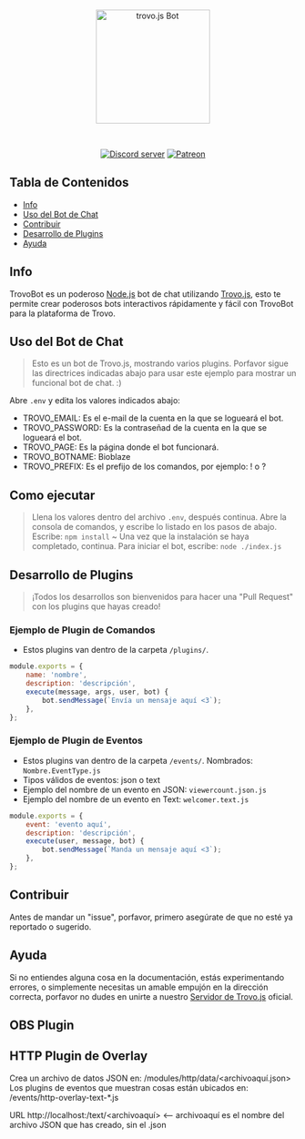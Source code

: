 <div align="center">
  <br />
  <p>
    <img src="https://static.trovo.live/cat/img/f4bf211.png" width="200" alt="trovo.js Bot" />
  </p>
  <br />
  <p>
    <a href="https://discord.gg/Kc7fyx2"><img src="https://discord.com/api/guilds/728527921504845884/embed.png" alt="Discord server" /></a>
    <a href="https://www.patreon.com/BioblazePayne"><img src="https://img.shields.io/badge/donate-patreon-F96854.svg" alt="Patreon" /></a>
  </p>
</div>

## Tabla de Contenidos

- [Info](#info)
- [Uso del Bot de Chat](#uso-del-bot-de-chat)
- [Contribuir](#contribuir)
- [Desarrollo de Plugins](#desarrollo-de-plugins)
- [Ayuda](#ayuda)

## Info

TrovoBot es un poderoso [Node.js](https://nodejs.org) bot de chat utilizando [Trovo.js](https://), esto te permite crear poderosos bots interactivos rápidamente y fácil con TrovoBot para la plataforma de Trovo.


## Uso del Bot de Chat

> Esto es un bot de Trovo.js, mostrando varios plugins. Porfavor sigue las directrices indicadas abajo para usar este ejemplo para mostrar un funcional bot de chat. :)

Abre `.env` y edita los valores indicados abajo:

* TROVO_EMAIL: Es el e-mail de la cuenta en la que se logueará el bot.
* TROVO_PASSWORD: Es la contraseñad de la cuenta en la que se logueará el bot.
* TROVO_PAGE: Es la página donde el bot funcionará.
* TROVO_BOTNAME: Bioblaze
* TROVO_PREFIX: Es el prefijo de los comandos, por ejemplo: !<comando> o ?<comando>


## Como ejecutar
> Llena los valores dentro del archivo `.env`, después continua.
> Abre la consola de comandos, y escribe lo listado en los pasos de abajo.
> Escribe: `npm install` ~ Una vez que la instalación se haya completado, continua.
> Para iniciar el bot, escribe: `node ./index.js`


## Desarrollo de Plugins

> ¡Todos los desarrollos son bienvenidos para hacer una "Pull Request" con los plugins que hayas creado!

### Ejemplo de Plugin de Comandos
* Estos plugins van dentro de la carpeta `/plugins/`.

```js
module.exports = {
	name: 'nombre',
	description: 'descripción',
	execute(message, args, user, bot) {
		bot.sendMessage(`Envía un mensaje aquí <3`);
	},
};
```
### Ejemplo de Plugin de Eventos
 * Estos plugins van dentro de la carpeta `/events/`. Nombrados: `Nombre.EventType.js`
 * Tipos válidos de eventos: json o text
 * Ejemplo del nombre de un evento en JSON: `viewercount.json.js`
 * Ejemplo del nombre de un evento en Text: `welcomer.text.js`

```js
module.exports = {
	event: 'evento aquí',
	description: 'descripción',
	execute(user, message, bot) {
		bot.sendMessage(`Manda un mensaje aquí <3`);
	},
};
```

## Contribuir

Antes de mandar un "issue", porfavor, primero asegúrate de que no esté ya reportado o sugerido.

## Ayuda

Si no entiendes alguna cosa en la documentación, estás experimentando errores, o simplemente necesitas un amable
empujón en la dirección correcta, porfavor no dudes en unirte a nuestro [Servidor de Trovo.js](https://discord.gg/Kc7fyx2) oficial.

## OBS Plugin

## HTTP Plugin de Overlay

Crea un archivo de datos JSON en: /modules/http/data/<archivoaquí.json>
Los plugins de eventos que muestran cosas están ubicados en: /events/http-overlay-text-*.js

URL http://localhost:<puerto que has elegido>/text/<archivoaquí> <-- archivoaquí es el nombre del archivo JSON que has creado, sin el .json
